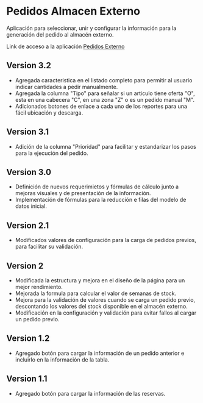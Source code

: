 # Pedidos Almacen Externo

Aplicación para seleccionar, unir y configurar la información para la generación del pedido al almacén externo.

Link de acceso a la aplicación [Pedidos Externo](https://perseo1326.github.io/IK-Pedido_Externo/pedidosExterno.html)

## Version 3.2

* Agregada caracteristica en el listado completo para permitir al usuario indicar cantidades a pedir manualmente.
* Agregada la columna "Tipo" para señalar si un articulo tiene oferta "O", esta en una cabecera "C", en una zona "Z" o es un pedido manual "M".
* Adicionados botones de enlace a cada uno de los reportes para una fácil ubicación y descarga.

## Version 3.1

* Adición de la columna "Prioridad" para facilitar y estandarizar los pasos para la ejecución del pedido.

## Version 3.0

* Definición de nuevos requerimietos y fórmulas de cálculo junto a mejoras visuales y de presentación de la información.
* Implementación de fórmulas para la reducción e filas del modelo de datos inicial.

## Version 2.1

* Modificados valores de configuración para la carga de pedidos previos, para facilitar su validación.

## Version 2

* Modificada la estructura y mejora en el diseño de la página para un mejor rendimiento.
* Mejorada la formula para calcular el valor de semanas de stock.
* Mejora para la validación de valores cuando se carga un pedido previo, descontando los valores del stock disponible en el almacén externo.
* Modificación en la configuración y validación para evitar fallos al cargar un pedido previo.

## Version 1.2

* Agregado botón para cargar la información de un pedido anterior e incluirlo en la información de la tabla.

## Version 1.1

* Agregado botón para cargar la información de las reservas.
